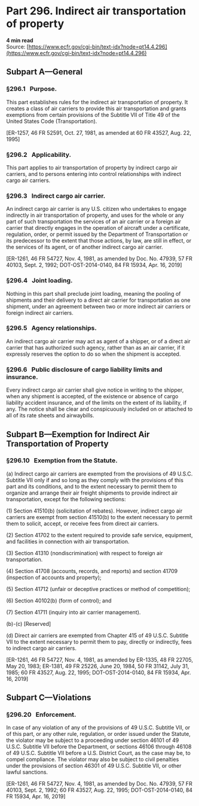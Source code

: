 # Part 296. Indirect air transportation of property
**4 min read**  
Source: [https://www.ecfr.gov/cgi-bin/text-idx?node=pt14.4.296](https://www.ecfr.gov/cgi-bin/text-idx?node=pt14.4.296)

## Subpart A—General

### §296.1   Purpose.

This part establishes rules for the indirect air transportation of property. It creates a class of air carriers to provide this air transportation and grants exemptions from certain provisions of the Subtitle VII of Title 49 of the United States Code (Transportation).

\[ER-1257, 46 FR 52591, Oct. 27, 1981, as amended at 60 FR 43527, Aug. 22, 1995\]

### §296.2   Applicability.

This part applies to air transportation of property by indirect cargo air carriers, and to persons entering into control relationships with indirect cargo air carriers.

### §296.3   Indirect cargo air carrier.

An indirect cargo air carrier is any U.S. citizen who undertakes to engage indirectly in air transportation of property, and uses for the whole or any part of such transportation the services of an air carrier or a foreign air carrier that directly engages in the operation of aircraft under a certificate, regulation, order, or permit issued by the Department of Transportation or its predecessor to the extent that those actions, by law, are still in effect, or the services of its agent, or of another indirect cargo air carrier.

\[ER-1261, 46 FR 54727, Nov. 4, 1981, as amended by Doc. No. 47939, 57 FR 40103, Sept. 2, 1992; DOT-OST-2014-0140, 84 FR 15934, Apr. 16, 2019\]

### §296.4   Joint loading.

Nothing in this part shall preclude joint loading, meaning the pooling of shipments and their delivery to a direct air carrier for transportation as one shipment, under an agreement between two or more indirect air carriers or foreign indirect air carriers.

### §296.5   Agency relationships.

An indirect cargo air carrier may act as agent of a shipper, or of a direct air carrier that has authorized such agency, rather than as an air carrier, if it expressly reserves the option to do so when the shipment is accepted.

### §296.6   Public disclosure of cargo liability limits and insurance.

Every indirect cargo air carrier shall give notice in writing to the shipper, when any shipment is accepted, of the existence or absence of cargo liability accident insurance, and of the limits on the extent of its liability, if any. The notice shall be clear and conspicuously included on or attached to all of its rate sheets and airwaybills.

## Subpart B—Exemption for Indirect Air Transportation of Property

### §296.10   Exemption from the Statute.

(a) Indirect cargo air carriers are exempted from the provisions of 49 U.S.C. Subtitle VII only if and so long as they comply with the provisions of this part and its conditions, and to the extent necessary to permit them to organize and arrange their air freight shipments to provide indirect air transportation, except for the following sections:

(1) Section 41510(b) (solicitation of rebates). However, indirect cargo air carriers are exempt from section 41510(b) to the extent necessary to permit them to solicit, accept, or receive fees from direct air carriers.

(2) Section 41702 to the extent required to provide safe service, equipment, and facilities in connection with air transportation.

(3) Section 41310 (nondiscrimination) with respect to foreign air transportation.

(4) Section 41708 (accounts, records, and reports) and section 41709 (inspection of accounts and property);

(5) Section 41712 (unfair or deceptive practices or method of competition);

(6) Section 40102(b) (form of control); and

(7) Section 41711 (inquiry into air carrier management).

(b)-(c) \[Reserved\]

(d) Direct air carriers are exempted from Chapter 415 of 49 U.S.C. Subtitle VII to the extent necessary to permit them to pay, directly or indirectly, fees to indirect cargo air carriers.

\[ER-1261, 46 FR 54727, Nov. 4, 1981, as amended by ER-1335, 48 FR 22705, May 20, 1983; ER-1381, 49 FR 25226, June 20, 1984, 50 FR 31142, July 31, 1985; 60 FR 43527, Aug. 22, 1995; DOT-OST-2014-0140, 84 FR 15934, Apr. 16, 2019\]

## Subpart C—Violations

### §296.20   Enforcement.

In case of any violation of any of the provisions of 49 U.S.C. Subtitle VII, or of this part, or any other rule, regulation, or order issued under the Statute, the violator may be subject to a proceeding under section 46101 of 49 U.S.C. Subtitle VII before the Department, or sections 46106 through 46108 of 49 U.S.C. Subtitle VII before a U.S. District Court, as the case may be, to compel compliance. The violator may also be subject to civil penalties under the provisions of section 46301 of 49 U.S.C. Subtitle VII, or other lawful sanctions.

\[ER-1261, 46 FR 54727, Nov. 4, 1981, as amended by Doc. No. 47939, 57 FR 40103, Sept. 2, 1992; 60 FR 43527, Aug. 22, 1995; DOT-OST-2014-0140, 84 FR 15934, Apr. 16, 2019\]